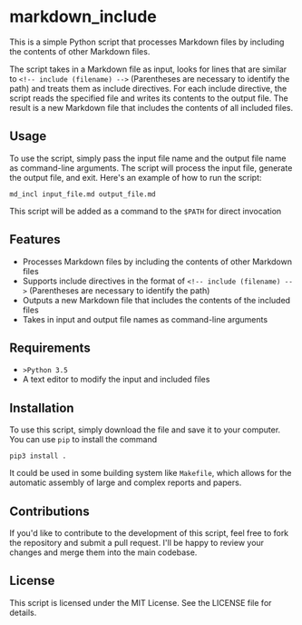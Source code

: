 # markdown_include

This is a simple Python script that processes Markdown files by including the contents of other Markdown files.

The script takes in a Markdown file as input, looks for lines that are similar to `<!-- include (filename) -->` (Parentheses are necessary to identify the path) and treats them as include directives. For each include directive, the script reads the specified file and writes its contents to the output file. The result is a new Markdown file that includes the contents of all included files.

## Usage

To use the script, simply pass the input file name and the output file name as command-line arguments. The script will process the input file, generate the output file, and exit. Here's an example of how to run the script:

```shell
md_incl input_file.md output_file.md
```

This script will be added as a command to the `$PATH` for direct invocation

## Features

+ Processes Markdown files by including the contents of other Markdown files
+ Supports include directives in the format of `<!-- include (filename) -->` (Parentheses are necessary to identify the path)
+ Outputs a new Markdown file that includes the contents of the included files
+ Takes in input and output file names as command-line arguments

## Requirements

+ `>Python 3.5`
+ A text editor to modify the input and included files

## Installation

To use this script, simply download the file and save it to your computer. You can use `pip` to install the command

```shell
pip3 install .
```

It could be used in some building system like `Makefile`, which allows for the automatic assembly of large and complex reports and papers.

## Contributions

If you'd like to contribute to the development of this script, feel free to fork the repository and submit a pull request. I'll be happy to review your changes and merge them into the main codebase.

## License

This script is licensed under the MIT License. See the LICENSE file for details.
